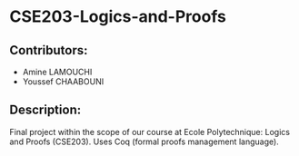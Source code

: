 # CSE203-Logics-and-Proofs

## Contributors:
- Amine LAMOUCHI
- Youssef CHAABOUNI

## Description:
Final project within the scope of our course at Ecole Polytechnique: Logics and Proofs (CSE203).
Uses Coq (formal proofs management language).
